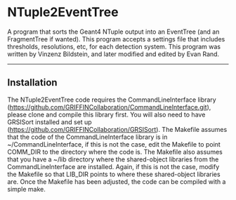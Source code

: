 # NTuple2EventTree

A program that sorts the Geant4 NTuple output into an EventTree (and an FragmentTree if wanted). This program accepts a settings file that includes thresholds, resolutions, etc, for each detection system. This program was written by Vinzenz Bildstein, and later modified and edited by Evan Rand. 

-----------------------------------------
 Installation
-----------------------------------------
The NTuple2EventTree code requires the CommandLineInterface library (https://github.com/GRIFFINCollaboration/CommandLineInterface.git), please clone and compile this library first.
You will also need to have GRSISort installed and set up (https://github.com/GRIFFINCollaboration/GRSISort).
The Makefile assumes that the code of the CommandLineInterface library is in ~/CommandLineInterface, if this is not the case, edit the Makefile to point COMM_DIR to the directory where the code is.
The Makefile also assumes that you have a ~/lib directory where the shared-object libraries from the CommandLineInterface are installed. Again, if this is not the case, modify the Makefile so that LIB_DIR points to where these shared-object libraries are.
Once the Makefile has been adjusted, the code can be compiled with a simple make.

